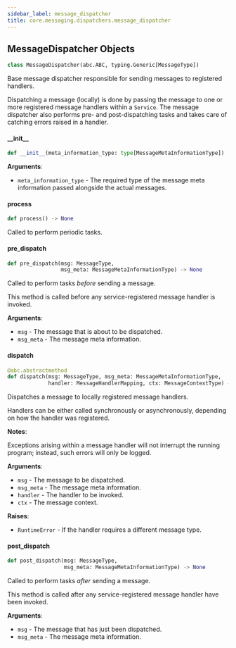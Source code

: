 ```yaml
---
sidebar_label: message_dispatcher
title: core.messaging.dispatchers.message_dispatcher
---
```


## MessageDispatcher Objects

```python
class MessageDispatcher(abc.ABC, typing.Generic[MessageType])
```

Base message dispatcher responsible for sending messages to registered handlers.

Dispatching a message (locally) is done by passing the message to one or more registered message handlers within a ``Service``.
The message dispatcher also performs pre- and post-dispatching tasks and takes care of catching errors raised in a handler.

#### \_\_init\_\_

```python
def __init__(meta_information_type: type[MessageMetaInformationType])
```

**Arguments**:

- `meta_information_type` - The required type of the message meta information passed alongside the actual messages.

#### process

```python
def process() -> None
```

Called to perform periodic tasks.

#### pre\_dispatch

```python
def pre_dispatch(msg: MessageType,
                 msg_meta: MessageMetaInformationType) -> None
```

Called to perform tasks *before* sending a message.

This method is called before any service-registered message handler is invoked.

**Arguments**:

- `msg` - The message that is about to be dispatched.
- `msg_meta` - The message meta information.

#### dispatch

```python
@abc.abstractmethod
def dispatch(msg: MessageType, msg_meta: MessageMetaInformationType,
             handler: MessageHandlerMapping, ctx: MessageContextType) -> None
```

Dispatches a message to locally registered message handlers.

Handlers can be either called synchronously or asynchronously, depending on how the handler was registered.

**Notes**:

  Exceptions arising within a message handler will not interrupt the running program; instead, such errors will only be logged.
  

**Arguments**:

- `msg` - The message to be dispatched.
- `msg_meta` - The message meta information.
- `handler` - The handler to be invoked.
- `ctx` - The message context.
  

**Raises**:

- `RuntimeError` - If the handler requires a different message type.

#### post\_dispatch

```python
def post_dispatch(msg: MessageType,
                  msg_meta: MessageMetaInformationType) -> None
```

Called to perform tasks *after* sending a message.

This method is called after any service-registered message handler have been invoked.

**Arguments**:

- `msg` - The message that has just been dispatched.
- `msg_meta` - The message meta information.

